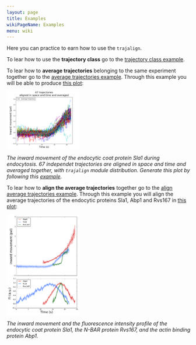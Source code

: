 ```yaml
---
layout: page
title: Examples
wikiPageName: Examples
menu: wiki
---
```


Here you can practice to earn how to use the `trajalign`.

To lear how to use the **trajectory class** go to the [trajectory class example](Trajectory-class-example). 

To lear how to **average trajectories** belonging to the same experiment together go to the [average trajectories example](Example-of-trajectory-average). Through this example you will be able to produce [this plot](images/plot.png):

<img src="images/plot.png" alt="example" align="middle" style="width: 200px;"/>

*The inward movement of the endocytic coat protein Sla1 during endocytosis. 67 independet  trajectories are aligned in space and time and averaged together, with `trajalign` module distribution. Generate this plot by following this [example](wiki/Averaging-trajectories-example).* 

To lear how to **align the average trajectories**  together go to the [align average trajectories example](Example-of-trajectory-alignment). Through this example you will align the average trajectories of the endocytic proteins Sla1, Abp1 and Rvs167 in [this plot](images/plot_aligned_trajectories.png):

<img src="images/plot_aligned_trajectories.png" alt="example" align="middle" style="width: 200px;"/>

*The inward movement and the fluorescence intensity profile of the endocytic coat protein Sla1, the N-BAR protein Rvs167, and the actin binding protein Abp1.*
